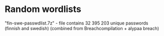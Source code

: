 # Random wordlists

"fin-swe-passwdlist.7z" - file contains 32 395 203 unique passwords (finnish and swedish) (combined from Breachcompilation + alypaa breach)
